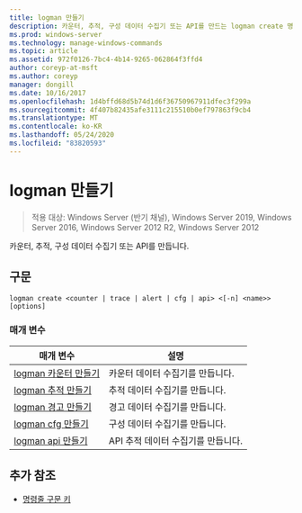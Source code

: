 ```yaml
---
title: logman 만들기
description: 카운터, 추적, 구성 데이터 수집기 또는 API를 만드는 logman create 명령에 대 한 참조 항목입니다.
ms.prod: windows-server
ms.technology: manage-windows-commands
ms.topic: article
ms.assetid: 972f0126-7bc4-4b14-9265-062864f3ffd4
author: coreyp-at-msft
ms.author: coreyp
manager: dongill
ms.date: 10/16/2017
ms.openlocfilehash: 1d4bffd68d5b74d1d6f36750967911dfec3f299a
ms.sourcegitcommit: 4f407b82435afe3111c215510b0ef797863f9cb4
ms.translationtype: MT
ms.contentlocale: ko-KR
ms.lasthandoff: 05/24/2020
ms.locfileid: "83820593"
---
```

# <a name="logman-create"></a>logman 만들기

> 적용 대상: Windows Server (반기 채널), Windows Server 2019, Windows Server 2016, Windows Server 2012 R2, Windows Server 2012

카운터, 추적, 구성 데이터 수집기 또는 API를 만듭니다.

## <a name="syntax"></a>구문

```
logman create <counter | trace | alert | cfg | api> <[-n] <name>> [options]
```

### <a name="parameters"></a>매개 변수

| 매개 변수 | 설명 |
| --------- | ----------- |
| [logman 카운터 만들기](logman-create-counter.md) | 카운터 데이터 수집기를 만듭니다. |
| [logman 추적 만들기](logman-create-trace.md) | 추적 데이터 수집기를 만듭니다. |
| [logman 경고 만들기](logman-create-alert.md) | 경고 데이터 수집기를 만듭니다. |
| [logman cfg 만들기](logman-create-cfg.md) | 구성 데이터 수집기를 만듭니다. |
| [logman api 만들기](logman-create-api.md) | API 추적 데이터 수집기를 만듭니다. |

## <a name="additional-references"></a>추가 참조

- [명령줄 구문 키](command-line-syntax-key.md)